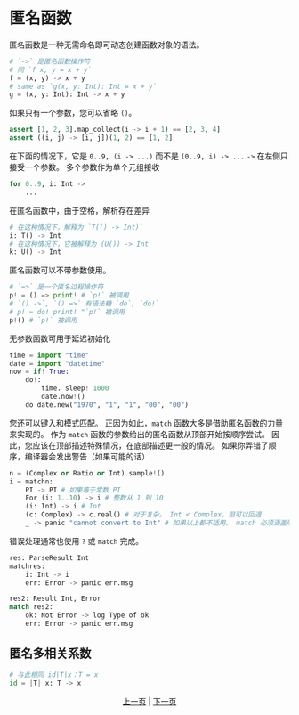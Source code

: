 # 匿名函数

匿名函数是一种无需命名即可动态创建函数对象的语法。

```python
# `->` 是匿名函数操作符
# 同 `f x, y = x + y`
f = (x, y) -> x + y
# same as `g(x, y: Int): Int = x + y`
g = (x, y: Int): Int -> x + y
```

如果只有一个参数，您可以省略 `()`。

```python
assert [1, 2, 3].map_collect(i -> i + 1) == [2, 3, 4]
assert ((i, j) -> [i, j])(1, 2) == [1, 2]
```

在下面的情况下，它是 `0..9, (i -> ...)` 而不是 `(0..9, i) -> ...`
`->` 在左侧只接受一个参数。 多个参数作为单个元组接收

```python
for 0..9, i: Int ->
    ...
```

在匿名函数中，由于空格，解析存在差异

```python
# 在这种情况下，解释为 `T(() -> Int)`
i: T() -> Int
# 在这种情况下，它被解释为 (U()) -> Int
k: U() -> Int
```

匿名函数可以不带参数使用。

```python
# `=>` 是一个匿名过程操作符
p! = () => print! # `p!` 被调用
# `() ->`, `() =>` 有语法糖 `do`, `do!`
# p! = do! print! "`p!` 被调用
p!() # `p!` 被调用
```

无参数函数可用于延迟初始化

```python
time = import "time"
date = import "datetime"
now = if! True:
    do!:
        time. sleep! 1000
        date.now!()
    do date.new("1970", "1", "1", "00", "00")
```

您还可以键入和模式匹配。 正因为如此，`match` 函数大多是借助匿名函数的力量来实现的。
作为 `match` 函数的参数给出的匿名函数从顶部开始按顺序尝试。 因此，您应该在顶部描述特殊情况，在底部描述更一般的情况。 如果你弄错了顺序，编译器会发出警告（如果可能的话）


```python
n = (Complex or Ratio or Int).sample!()
i = matchn:
    PI -> PI # 如果等于常数 PI
    For (i: 1..10) -> i # 整数从 1 到 10
    (i: Int) -> i # Int
    (c: Complex) -> c.real() # 对于复杂。 Int < Complex，但可以回退
    _ -> panic "cannot convert to Int" # 如果以上都不适用。 match 必须涵盖所有模式
```

错误处理通常也使用 `?` 或 `match` 完成。

```python
res: ParseResult Int
matchres:
    i: Int -> i
    err: Error -> panic err.msg

res2: Result Int, Error
match res2:
    ok: Not Error -> log Type of ok
    err: Error -> panic err.msg
```

## 匿名多相关系数

```python
# 与此相同 id|T|x：T = x
id = |T| x: T -> x
```

<p align='center'>
    <a href='./20_naming_rule.md'>上一页</a> | <a href='./22_subroutine.md'>下一页</a>
</p>